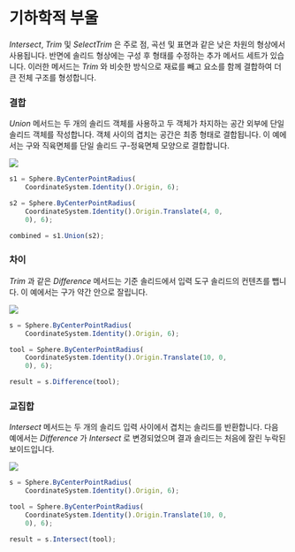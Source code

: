 # 기하학적 부울

_Intersect_, _Trim_ 및 _SelectTrim_ 은 주로 점, 곡선 및 표면과 같은 낮은 차원의 형상에서 사용됩니다. 반면에 솔리드 형상에는 구성 후 형태를 수정하는 추가 메서드 세트가 있습니다. 이러한 메서드는 _Trim_ 와 비슷한 방식으로 재료를 빼고 요소를 함께 결합하여 더 큰 전체 구조를 형성합니다.

### 결합

_Union_ 메서드는 두 개의 솔리드 객체를 사용하고 두 객체가 차지하는 공간 외부에 단일 솔리드 객체를 작성합니다. 객체 사이의 겹치는 공간은 최종 형태로 결합됩니다. 이 예에서는 구와 직육면체를 단일 솔리드 구-정육면체 모양으로 결합합니다.

![](../images/8-2/9/GeometricBooleans\_01.png)

```js
s1 = Sphere.ByCenterPointRadius(
    CoordinateSystem.Identity().Origin, 6);

s2 = Sphere.ByCenterPointRadius(
    CoordinateSystem.Identity().Origin.Translate(4, 0,
    0), 6);

combined = s1.Union(s2);
```

### 차이

_Trim_ 과 같은 _Difference_ 메서드는 기준 솔리드에서 입력 도구 솔리드의 컨텐츠를 뺍니다. 이 예에서는 구가 약간 안으로 잘립니다.

![](../images/8-2/9/GeometricBooleans\_02.png)

```js
s = Sphere.ByCenterPointRadius(
    CoordinateSystem.Identity().Origin, 6);

tool = Sphere.ByCenterPointRadius(
    CoordinateSystem.Identity().Origin.Translate(10, 0,
    0), 6);

result = s.Difference(tool);
```

### 교집합

_Intersect_ 메서드는 두 개의 솔리드 입력 사이에서 겹치는 솔리드를 반환합니다. 다음 예에서는 _Difference_ 가 _Intersect_ 로 변경되었으며 결과 솔리드는 처음에 잘린 누락된 보이드입니다.

![](../images/8-2/9/GeometricBooleans\_03.png)

```js
s = Sphere.ByCenterPointRadius(
    CoordinateSystem.Identity().Origin, 6);

tool = Sphere.ByCenterPointRadius(
    CoordinateSystem.Identity().Origin.Translate(10, 0,
    0), 6);

result = s.Intersect(tool);
```
